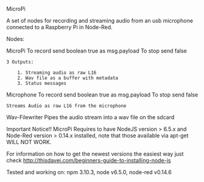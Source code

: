 MicroPi

A set of nodes for recording and streaming audio from an usb microphone connected to a Raspberry Pi in Node-Red.


Nodes:

MicroPi
    To record send boolean true as msg.payload
    To stop send false

    3 Outputs:

        1. Streaming audio as raw L16
        2. Wav file as a buffer with metadata
        3. Status messages
        
Microphone
    To record send boolean true as msg.payload
    To stop send false

    Streams Audio as raw L16 from the microphone

Wav-Filewriter
    Pipes the audio stream into a wav file on the sdcard
    

Important Notice!! MicroPi Requires to have NodeJS version > 6.5.x and Node-Red version > 0.14.x installed, note that those available via apt-get WILL NOT WORK.

For information on how to get the newest versions the easiest way just check http://thisdavej.com/beginners-guide-to-installing-node-js
 
Tested and working on: npm 3.10.3, node v6.5.0, node-red v0.14.6

